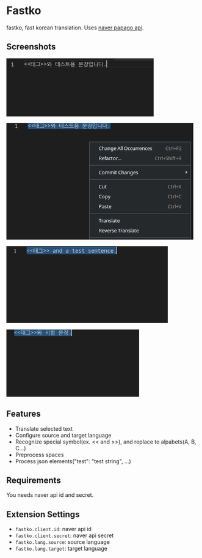 # Fastko
fastko, fast korean translation. Uses [naver papago api](https://developers.naver.com/docs/common/openapiguide/).

## Screenshots
![1](https://raw.githubusercontent.com/preeded/fastko/main/images/1.png)

![2](https://raw.githubusercontent.com/preeded/fastko/main/images/2.png)

![3](https://raw.githubusercontent.com/preeded/fastko/main/images/3.png)

![4](https://raw.githubusercontent.com/preeded/fastko/main/images/4.png)

## Features

* Translate selected text
* Configure source and target language
* Recognize special symbol(ex. << and >>), and replace to alpabets(A, B, C...)
* Preprocess spaces
* Process json elements("test": "test string", ...)

## Requirements

You needs naver api id and secret.

## Extension Settings

* `fastko.client.id`: naver api id
* `fastko.client.secret`: naver api secret
* `fastko.lang.source`: source language
* `fastko.lang.target`: target language